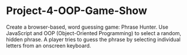 # Project-4-OOP-Game-Show
Create a browser-based, word guessing game: Phrase Hunter. Use JavaScript and OOP (Object-Oriented Programming) to select a random, hidden phrase. A player tries to guess the phrase by selecting individual letters from an onscreen keyboard.
